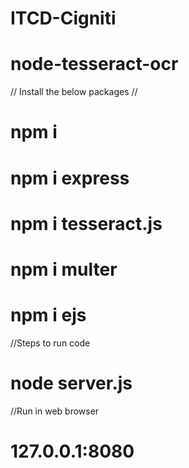 # ITCD-Cigniti
# node-tesseract-ocr

// Install the below packages //
# npm i 
# npm i express
# npm i tesseract.js
# npm i multer
# npm i ejs

//Steps to run code
# node server.js

//Run in web browser
# 127.0.0.1:8080